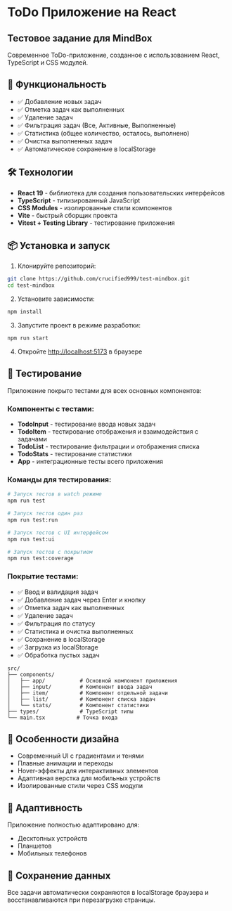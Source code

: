 # ToDo Приложение на React

## Тестовое задание для MindBox

Современное ToDo-приложение, созданное с использованием React, TypeScript и CSS модулей.

## 🚀 Функциональность

- ✅ Добавление новых задач
- ✅ Отметка задач как выполненных
- ✅ Удаление задач
- ✅ Фильтрация задач (Все, Активные, Выполненные)
- ✅ Статистика (общее количество, осталось, выполнено)
- ✅ Очистка выполненных задач
- ✅ Автоматическое сохранение в localStorage

## 🛠 Технологии

- **React 19** - библиотека для создания пользовательских интерфейсов
- **TypeScript** - типизированный JavaScript
- **CSS Modules** - изолированные стили компонентов
- **Vite** - быстрый сборщик проекта
- **Vitest + Testing Library** - тестирование приложения

## 📦 Установка и запуск

1. Клонируйте репозиторий:

```bash
git clone https://github.com/crucified999/test-mindbox.git
cd test-mindbox
```

2. Установите зависимости:

```bash
npm install
```

3. Запустите проект в режиме разработки:

```bash
npm run start
```

4. Откройте [http://localhost:5173](http://localhost:5173) в браузере

## 🧪 Тестирование

Приложение покрыто тестами для всех основных компонентов:

### Компоненты с тестами:

- **TodoInput** - тестирование ввода новых задач
- **TodoItem** - тестирование отображения и взаимодействия с задачами
- **TodoList** - тестирование фильтрации и отображения списка
- **TodoStats** - тестирование статистики
- **App** - интеграционные тесты всего приложения

### Команды для тестирования:

```bash
# Запуск тестов в watch режиме
npm run test

# Запуск тестов один раз
npm run test:run

# Запуск тестов с UI интерфейсом
npm run test:ui

# Запуск тестов с покрытием
npm run test:coverage
```

### Покрытие тестами:

- ✅ Ввод и валидация задач
- ✅ Добавление задач через Enter и кнопку
- ✅ Отметка задач как выполненных
- ✅ Удаление задач
- ✅ Фильтрация по статусу
- ✅ Статистика и очистка выполненных
- ✅ Сохранение в localStorage
- ✅ Загрузка из localStorage
- ✅ Обработка пустых задач

```
src/
├── components/
│   ├── app/           # Основной компонент приложения
│   ├── input/         # Компонент ввода задач
│   ├── item/          # Компонент отдельной задачи
│   ├── list/          # Компонент списка задач
│   └── stats/         # Компонент статистики
├── types/             # TypeScript типы
└── main.tsx          # Точка входа
```

## 🎨 Особенности дизайна

- Современный UI с градиентами и тенями
- Плавные анимации и переходы
- Hover-эффекты для интерактивных элементов
- Адаптивная верстка для мобильных устройств
- Изолированные стили через CSS модули

## 📱 Адаптивность

Приложение полностью адаптировано для:

- Десктопных устройств
- Планшетов
- Мобильных телефонов

## 💾 Сохранение данных

Все задачи автоматически сохраняются в localStorage браузера и восстанавливаются при перезагрузке страницы.
